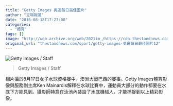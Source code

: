 ```yaml
---
title: "Getty Images 奧運每日最佳圖片"
author: "立場報道"
date: "2016-08-18T17:27:00"
categories:
  - "體育"
tags: []
image: "http://web.archive.org/web/2021im_/https://cdn.thestandnews.com/media/photos/cache/Day201220-20Adam20Pretty_OK9h7_1200x0.jpg"
original_url: "thestandnews.com/sport/getty-images-奧運每日最佳圖片12"
---
```

![Getty Images / Staff](http://web.archive.org/web/2021im_/https://cdn.thestandnews.com/media/photos/cache/Day201220-20Adam20Pretty_OK9h7_1200x0.jpg)

> Getty Images / Staff

相片攝於8月17日女子水球資格賽中，澳洲大戰巴西的賽事。Getty Images體育影像與服務副主席Ken Mainardis解釋在水球比賽中，運動員大部分的動作都要在水底下方能見到。攝影師特意在泳池內裝設了水底機械人，才能捕捉到以上精彩影像。